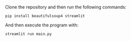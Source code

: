 Clone the repository and then run the following commands:

`pip install beautifulsoup4 streamlit`

And then execute the program with:

`streamlit run main.py`
